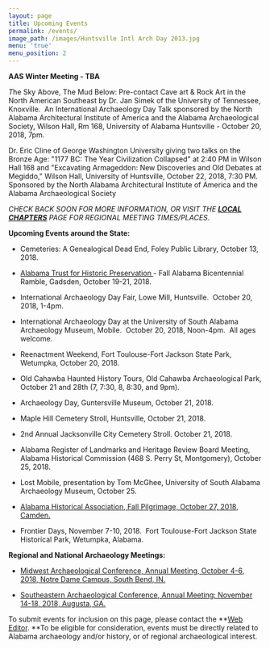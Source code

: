 ```yaml
---
layout: page
title: Upcoming Events
permalink: /events/
image_path: /images/Huntsville Intl Arch Day 2013.jpg
menu: 'true'
menu_position: 2
---
```


**AAS Winter Meeting - TBA**

*T*he Sky Above, The Mud Below: Pre-contact Cave art & Rock Art in the North American Southeast by Dr. Jan Simek of the University of Tennessee, Knoxville.&nbsp; An International Archaeology Day Talk sponsored by the North Alabama Architectural Institute of America and the Alabama Archaeological Society, Wilson Hall, Rm 168, University of Alabama Huntsville - October 20, 2018, 7pm.

Dr. Eric Cline of George Washington University giving two talks on the Bronze Age: "1177 BC: The Year Civilization Collapsed" at 2:40 PM in Wilson Hall 168 and "Excavating Armageddon: New Discoveries and Old Debates at Megiddo," Wilson Hall, University of Huntsville, October 22, 2018, 7:30 PM.&nbsp; Sponsored by the North Alabama Architectural Institute of America and the Alabama Archaeological Society

*CHECK BACK SOON FOR MORE INFORMATION, OR VISIT THE [**LOCAL CHAPTERS**](https://alabamaarchaeology.org/local-chapters/) PAGE FOR REGIONAL MEETING TIMES/PLACES*.

**Upcoming Events around the State:**

* Cemeteries: A Genealogical Dead End, Foley Public Library, October 13, 2018.

* [Alabama Trust for Historic Preservation ](www.alabamatrust.info)- Fall Alabama Bicentennial Ramble, Gadsden, October 19-21, 2018.

* International Archaeology Day Fair, Lowe Mill, Huntsville.&nbsp; October 20, 2018, 1-4pm.

* International Archaeology Day at the University of South Alabama Archaeology Museum, Mobile.&nbsp; October 20, 2018, Noon-4pm.&nbsp; All ages welcome.

* Reenactment Weekend, Fort Toulouse-Fort Jackson State Park, Wetumpka, October 20, 2018.

* Old Cahawba Haunted History Tours, Old Cahawba Archaeological Park, October 21 and 28th (7, 7:30, 8, 8:30, and 9pm).

* Archaeology Day, Guntersville Museum, October 21, 2018.

* Maple Hill Cemetery Stroll, Huntsville, October 21, 2018.

* 2nd Annual Jacksonville City Cemetery Stroll. October 21, 2018.

* Alabama Register of Landmarks and Heritage Review Board Meeting, Alabama Historical Commission (468 S. Perry St, Montgomery), October 25, 2018.

* Lost Mobile, presentation by Tom McGhee, University of South Alabama Archaeology Museum, October 25.

* [Alabama Historical Association, Fall Pilgrimage, October 27, 2018, Camden.](https://www.alabamahistory.net/meetings)

* Frontier Days, November 7-10, 2018.&nbsp; Fort Toulouse-Fort Jackson State Historical Park, Wetumpka, Alabama.

**Regional and National Archaeology Meetings:**

* [Midwest Archaeological Conference, Annual Meeting, October 4-6, 2018, Notre Dame Campus, South Bend, IN.](http://www.midwestarchaeology.org/2018-NotreDame-Indiana)

* [Southeastern Archaeological Conference, Annual Meeting: November 14-18, 2018, Augusta, GA.](https://www.southeasternarchaeology.org/)

To submit events for inclusion on this page, please contact the **[Web Editor](javascript:void(location.href='mailto:'+String.fromCharCode(115,105,112,101,115,46,101,114,105,99,64,103,109,97,105,108,46,99,111,109))).&nbsp;**To be eligible for consideration, events must be directly related to Alabama archaeology and/or history, or of regional archaeological interest.